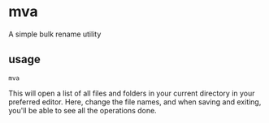 # mva
A simple bulk rename utility

## usage
```
mva
```
This will open a list of all files and folders in your current directory in
your preferred editor. Here, change the file names, and when saving and exiting,
you'll be able to see all the operations done.
